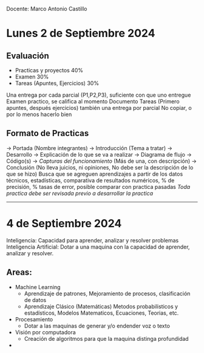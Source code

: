 Docente: Marco Antonio Castillo
# Lunes 2 de Septiembre 2024
## Evaluación
- Practicas y proyectos 40%
- Examen 30%
- Tareas (Apuntes, Ejercicios) 30%

Una entrega por cada parcial (P1,P2,P3), suficiente con que uno entregue
Examen practico, se califica al momento
Documento Tareas (Primero apuntes, después ejercicios) también una entrega por parcial
No copiar, o por lo menos hacerlo bien

## Formato de Practicas
-> Portada
	(Nombre integrantes)
-> Introducción
	(Tema a tratar)
-> Desarrollo
	-> Explicación de lo que se va a realizar
	-> Diagrama de flujo
	-> Código(s)
	-> _Capturas del funcionamiento_ (Más de una, con descripción)
-> Conclusión (No lleva juicios, ni opiniones, No debe ser la descripción de lo que se hizo)
	Busca que se agreguen aprendizajes a partir de los datos técnicos, estadísticas, comparativa de resultados numéricos, % de precisión, % tasas de error, posible comparar con practica pasadas
 *Toda practica debe ser revisada previo a desarrollar la practica*

-- -
# 4 de Septiembre 2024

Inteligencia: Capacidad para aprender, analizar y resolver problemas
Inteligencia Artificial: Dotar a una maquina con la capacidad de aprender, analizar y resolver.

## Areas:
- Machine Learning
	- Aprendizaje de patrones, Mejoramiento de procesos, clasificación de datos
	- Aprendizaje Clásico (Matemáticas) Metodos probabilisticos y estadísticos, Modelos Matematicos, Ecuaciones, Teorias, etc.
- Procesamiento
	- Dotar a las maquinas de generar y/o endender voz o texto
- Visión por computadora
	- Creación de algoritmos para que la maquina distinga profundidad
- 
